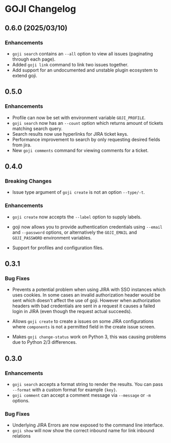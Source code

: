 # GOJI Changelog

## 0.6.0 (2025/03/10)

### Enhancements

- `goji search` contains an `--all` option to view all issues (paginating
  through each page).
- Added `goji link` command to link two issues together.
- Add support for an undocumented and unstable plugin ecosystem to extend goji.

## 0.5.0

### Enhancements

- Profile can now be set with environment variable `GOJI_PROFILE`.
- `goji search` now has an `--count` option which returns amount of tickets
  matching search query.
- Search results now use hyperlinks for JIRA ticket keys.
- Performance improvement to search by only requesting desired fields from
  jira.
- New `goji comments` command for viewing comments for a ticket.

## 0.4.0

### Breaking Changes

- Issue type argument of `goji create` is not an option `--type/-t`.

### Enhancements

- `goji create` now accepts the `--label` option to supply labels.
- goji now allows you to provide authentication credentials using `--email` and
  `--password` options, or alternatively the `GOJI_EMAIL` and `GOJI_PASSWORD`
  environment variables.

- Support for profiles and configuration files.

## 0.3.1

### Bug Fixes

- Prevents a potential problem when using JIRA with SSO instances which uses
  cookies. In some cases an invalid authorization header would be sent which
  doesn't affect the use of goji. However when authorization headers with bad
  credentials are sent in a request it causes a failed login in JIRA (even
  though the request actual succeeds).

- Allows `goji create` to create a issues on some JIRA configurations where
  `components` is not a permitted field in the create issue screen.

- Makes `goji change-status` work on Python 3, this was causing problems due to
  Python 2/3 differences.


## 0.3.0

### Enhancements

- `goji search` accepts a format string to render the results. You can pass
  `--format` with a custom format for example `{key}`.
- `goji comment` can accept a comment message via `--message` or `-m` options.

### Bug Fixes

- Underlying JIRA Errors are now exposed to the command line interface.
- `goji show` will now show the correct inbound name for link inbound relations
